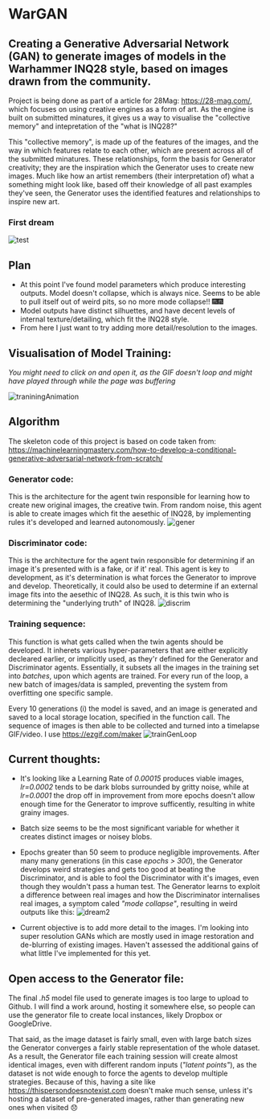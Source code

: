 # WarGAN
## Creating a Generative Adversarial Network (GAN) to generate images of models in the Warhammer INQ28 style, based on images drawn from the community.
Project is being done as part of a article for 28Mag: https://28-mag.com/, which focuses on using creative engines as a form of art. As the engine is built on submitted minatures, it gives us a way to visualise the "collective memory" and intepretation of the "what is INQ28?"

This "collective memory", is made up of the features of the images, and the way in which features relate to each other, which are present across all of the submitted minatures. These relationships, form the basis for Generator creativity; they are the inspiration which the Generator uses to create new images. Much like how an artist remembers (their interpretation of) what a something might look like, based off their knowledge of all past examples they've seen, the Generator uses the identified features and relationships to inspire new art. 

### First dream 

![test](https://user-images.githubusercontent.com/80669114/114171485-73a92900-9988-11eb-9cbc-7b644b133ae5.jpg) 


## Plan
* At this point I've found model parameters which produce interesting outputs. Model doesn't collapse, which is always nice. Seems to be able to pull itself out of weird pits, so no more mode collapse!! 
🎆🎆 
* Model outputs have distinct silhuettes, and have decent levels of internal texture/detailing, which fit the INQ28 style.
* From here I just want to try adding more detail/resolution to the images.

## Visualisation of Model Training: 
*You might need to click on and open it, as the GIF doesn't loop and might have played through while the page was buffering*

![traniningAnimation](https://user-images.githubusercontent.com/80669114/114508870-fa138280-9c88-11eb-939d-fcc239fb65fa.gif)


## Algorithm
The skeleton code of this project is based on code taken from: https://machinelearningmastery.com/how-to-develop-a-conditional-generative-adversarial-network-from-scratch/

### Generator code:
This is the architecture for the agent twin responsible for learning how to create new original images, the creative twin. From random noise, this agent is able to create images which fit the aesethic of INQ28, by implementing rules it's developed and learned autonomously.
![gener](https://user-images.githubusercontent.com/80669114/119077451-659afd80-ba48-11eb-8804-2c952713cfb3.png)

### Discriminator code: 
This is the architecture for the agent twin responsible for determining if an image it's presented with is a fake, or if it' real. This agent is key to development, as it's determination is what forces the Generator to improve and develop. Theoretically, it could also be used to determine if an external image fits into the aesethic of INQ28. As such, it is this twin who is determining the "underlying truth" of INQ28.
![discrim](https://user-images.githubusercontent.com/80669114/119077834-28833b00-ba49-11eb-8ddd-052e8f696218.png)

### Training sequence:
This function is what gets called when the twin agents should be developed. It inherets various hyper-parameters that are either explicitly decleared earlier, or implicitly used, as they'r defined for the Generator and Discriminator agents. 
Essentially, it subsets all the images in the training set into *batches*, upon which agents are trained. For every run of the loop, a new batch of images/data is sampled, preventing the system from overfitting one specific sample. 

Every 10 generations (i) the model is saved, and an image is generated and saved to a local storage location, specified in the function call. The sequence of images is then able to be collected and turned into a timelapse GIF/video. I use https://ezgif.com/maker
![trainGenLoop](https://user-images.githubusercontent.com/80669114/119077895-4486dc80-ba49-11eb-8d22-df965eace376.png)



## Current thoughts:
* It's looking like a Learning Rate of *0.00015* produces viable images, *lr=0.0002* tends to be dark blobs surrounded by gritty noise, while at *lr=0.0001* the drop off in improvement from more epochs doesn't allow enough time for the Generator to improve sufficently, resulting in white grainy images.
* Batch size seems to be the most significant variable for whether it creates distinct images or noisey blobs.
* Epochs greater than 50 seem to produce negligible improvements. After many many generations (in this case *epochs > 300*), the Generator develops weird strategies and gets too good at beating the Discriminator, and is able to fool the Discriminator with it's images, even though they wouldn't pass a human test. The Generator learns to exploit a difference between real images and how the Discriminator internalises real images, a symptom caled *"mode collapse"*, resulting in weird outputs like this: 
![dream2](https://user-images.githubusercontent.com/80669114/114269809-f7344a00-9a5c-11eb-90d0-edb21fb157ef.jpg)

* Current objective is to add more detail to the images. I'm looking into super resolution GANs which are mostly used in image restoration and de-blurring of existing images. Haven't assessed the additional gains of what little I've implemented for this yet.



## Open access to the Generator file:
The final *.h5* model file used to generate images is too large to upload to Github. I will find a work around, hosting it somewhere else, so people can use the generator file to create local instances, likely Dropbox or GoogleDrive.

That said, as the image dataset is fairly small, even with large batch sizes the Generator converges a fairly stable representation of the whole dataset. As a result, the Generator file each training session will create almost identical images, even with different random inputs (*"latent points"*), as the dataset is not wide enough to force the agents to develop multiple strategies. Because of this, having a site like https://thispersondoesnotexist.com doesn't make much sense, unless it's hosting a dataset of pre-generated images, rather than generating new ones when visited 😞
